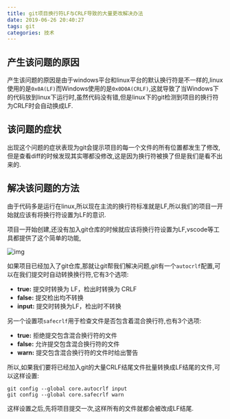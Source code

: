 ```yaml
---
title: git项目换行符LF与CRLF导致的大量更改解决办法
date: 2019-06-26 20:40:27
tags: git
categories: 技术
---
```

## 产生该问题的原因

产生该问题的原因是由于windows平台和linux平台的默认换行符是不一样的,linux使用的是`0x0A(LF)`而Windows使用的是`0x0D0A(CRLF)`,这就导致了当Windows下的代码放到linux下运行时,虽然代码没有错,但是linux下的git检测到项目的换行符为CRLF时会自动换成LF.

<!-- more -->

## 该问题的症状

出现这个问题的症状表现为git会提示项目的每一个文件的所有位置都发生了修改,但是查看diff的时候发现其实哪都没修改,这是因为换行符被换了但是我们是看不出来的.

## 解决该问题的方法

由于代码多是运行在linux,所以现在主流的换行符标准就是LF,所以我们的项目一开始就应该有将换行符设置为LF的意识.

项目一开始创建,还没有加入git仓库的时候就应该将换行符设置为LF,vscode等工具都提供了这个简单的功能,

![img](https://i.loli.net/2019/06/09/5cfc7e70d69e995247.png)

如果项目已经加入了git仓库,那就让git帮我们解决问题,git有一个`autocrlf`配置,可以在我们提交时自动转换换行符,它有3个选项:

- **true:** 提交时转换为 LF，检出时转换为 CRLF
- **false:** 提交检出均不转换
- **input:** 提交时转换为LF，检出时不转换

另一个设置项`safecrlf`用于检查文件是否包含着混合换行符,也有3个选项:

- **true:** 拒绝提交包含混合换行符的文件
- **false:** 允许提交包含混合换行符的文件
- **warn:** 提交包含混合换行符的文件时给出警告

所以,如果我们要将已经加入git的大量CRLF结尾文件批量转换成LF结尾的文件,可以这样设置:

```shell
git config --global core.autocrlf input
git config --global core.safecrlf warn
```

这样设置之后,先将项目提交一次,这样所有的文件就都会被改成LF结尾.


